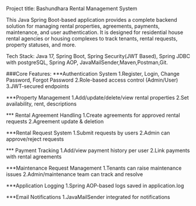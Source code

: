 Project title: Bashundhara Rental Management System

This Java Spring Boot-based application provides a complete backend solution for managing rental properties, agreements, payments, maintenance, and user authentication. It is designed for residential house rental agencies or housing complexes to track tenants, rental requests, property statuses, and more.

Tech Stack:
Java 17, Spring Boot, Spring Security(JWT Based), Spring JDBC with postgreSQL, Spring AOP, JavaMailSender,Maven,Postman,Git.


###Core Features:
***Authentication System
1.Register, Login, Change Password, Forgot Password 
2.Role-based access control (Admin/User)
3.JWT-secured endpoints

***Property Management
1.Add/update/delete/view rental properties
2.Set availability, rent, descriptions

*** Rental Agreement Handling
1.Create agreements for approved rental requests
2.Agreement update & deletion

***Rental Request System
1.Submit requests by users
2.Admin can approve/reject requests

*** Payment Tracking
1.Add/view payment history per user
2.Link payments with rental agreements

***Maintenance Request Management
1.Tenants can raise maintenance issues
2.Admin/maintenance team can track and resolve

***Application Logging
1.Spring AOP-based logs saved in application.log


***Email Notifications
1.JavaMailSender integrated for notifications
